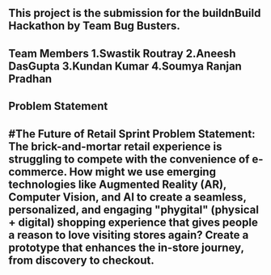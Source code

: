 This project is the submission for the buildnBuild Hackathon by Team Bug Busters.
---
Team Members
1.Swastik Routray
2.Aneesh DasGupta
3.Kundan Kumar
4.Soumya Ranjan Pradhan
---
Problem Statement
---
#The Future of Retail Sprint
Problem Statement:
The brick-and-mortar retail experience is struggling to compete with the convenience of
e-commerce. How might we use emerging technologies like Augmented Reality (AR), Computer
Vision, and AI to create a seamless, personalized, and engaging "phygital" (physical + digital)
shopping experience that gives people a reason to love visiting stores again? Create a prototype
that enhances the in-store journey, from discovery to checkout.
---
